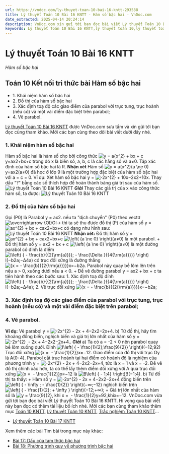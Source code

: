 ```yaml
---
url: https://vndoc.com/ly-thuyet-toan-10-bai-16-kntt-293538
title: Lý thuyết Toán 10 Bài 16 KNTT - Hàm số bậc hai - VnDoc.com
date_extracted: 2025-04-14 20:24:14
description: VnDoc.com xin gửi tới bạn đọc bài viết Lý thuyết Toán 10 Bài 16 KNTT. Mời các bạn cùng tham khảo chi tiết.
keywords: Lý thuyết Toán 10 Bài 16 KNTT,lý thuyết toán 10,lý thuyết toán 10 KNTT,toán 10,toán 10 KNTT,toán 10 bài 2,lý thuyết toán 10 bài 16,Hàm số bậc hai,lý thuyết toán 10 bài Hàm số bậc hai,toán 10 kết nối tri thức
---
```


# Lý thuyết Toán 10 Bài 16 KNTT
 _Hàm số bậc hai_
## Toán 10 Kết nối tri thức bài Hàm số bậc hai
  * 1\. Khái niệm hàm số bậc hai
  * 2\. Đồ thị của hàm số bậc hai
  * 3\. Xác định toạ độ các giao điểm của parabol với trục tung, trục hoành \(nếu có\) và một vài điểm đặc biệt trên parabol;
  * 4\. Vẽ parabol.

[Lý thuyết Toán 10 Bài 16 KNTT](<https://vndoc.com/ly-thuyet-toan-10-bai-16-kntt-293538>) được VnDoc.com sưu tầm và xin gửi tới bạn đọc cùng tham khảo. Mời các bạn cùng theo dõi bài viết dưới đây nhé.
### 1\. Khái niệm hàm số bậc hai
Hàm số bậc hai là hàm số cho bởi công thức
![y = a{x^2} + bx + c](https://i.vdoc.vn/data/image/blank.png)y=ax2+bx+c
trong đó x là biến số, a, b, c là các hằng số và a≠0.
Tập xác định của hàm số bậc hai là R.
**Nhận xét**
Hàm số ![y = a{x^2}\(a \\ne 0\)](https://i.vdoc.vn/data/image/blank.png)y=ax2\(a≠0\) đã học ở lớp 9 là một trường hợp đặc biệt của hàm số bậc hai với a = c = 0.
Ví dụ: Xét hàm số bậc hai y = ![-2x^{2}  + 10x](https://i.vdoc.vn/data/image/blank.png)−2x2+10x. Thay dấu "?" bằng các số thích hợp để hoàn thành bảng giá trị sau của hàm số.
![Lý thuyết Toán 10 Bài 16 KNTT](https://i.vdoc.vn/data/image/2023/04/04/ly-thuyet-toan-10-bai-16-kntt-1.jpg)
_**Giải**_
Thay các giá trị của x vào công thức hàm số, ta được:
![Lý thuyết Toán 10 Bài 16 KNTT](https://i.vdoc.vn/data/image/2023/04/04/ly-thuyet-toan-10-bai-16-kntt-2.jpg)
### 2\. Đồ thị của hàm số bậc hai
Gọi \(P0\) là Parabol y = ax2. nếu ta "dịch chuyển" \(P0\) theo vectơ ![\\overrightarrow {OI}](https://i.vdoc.vn/data/image/blank.png)OI→ thì ta sẽ thu được đồ thị \(P\) của hàm số y = ![ax^{2}  + bx + c](https://i.vdoc.vn/data/image/blank.png)ax2+bx+c có dạng như hình sau:
![Lý thuyết Toán 10 Bài 16 KNTT](https://i.vdoc.vn/data/image/2023/04/04/ly-thuyet-toan-10-bai-16-kntt-3.jpg)
**Nhận xét:** Đồ thị hàm số y = ![ax^{2}  + bx + c](https://i.vdoc.vn/data/image/blank.png)ax2+bx+c ![\\left\( {a \\ne 0} \\right\)](https://i.vdoc.vn/data/image/blank.png)\(a≠0\) là một parabol.
\+ Đồ thị hàm số y = ax2 \+ bx + c ![\\left\( {a \\ne 0} \\right\)](https://i.vdoc.vn/data/image/blank.png)\(a≠0\) là một đường parabol có đỉnh là điểm ![I\\left\( { - \\frac{b}{{2{\\rm{a}}}}; - \\frac{\\Delta }{{4{\\rm{a}}}}} \\right\)](https://i.vdoc.vn/data/image/blank.png)I\(−b2a;−Δ4a\) có trục đối xứng là đường thẳng ![{x = - \\frac{b}{{2{\\rm{a}}}}}](https://i.vdoc.vn/data/image/blank.png)x=−b2a. Parabol này quay bề lõm lên trên nếu a > 0, xuống dưới nếu a < 0.
\+ Để vẽ đường parabol y = ax2 \+ bx + c ta tiến hành theo các bước sau:
1\. Xác định toạ độ đính ![I\\left\( { - \\frac{b}{{2{\\rm{a}}}}; - \\frac{\\Delta }{{4{\\rm{a}}}}} \\right\)](https://i.vdoc.vn/data/image/blank.png)I\(−b2a;−Δ4a\);
2\. Vẽ trục đối xứng ![{x = - \\frac{b}{{2{\\rm{a}}}}}](https://i.vdoc.vn/data/image/blank.png)x=−b2a;
### **3\. Xác định toạ độ các giao điểm của parabol với trục tung, trục hoành \(nếu có\) và một vài điểm đặc biệt trên parabol;**
### **4\. Vẽ parabol.**
**Ví dụ:** Vẽ parabol y = ![-2x^{2}  - 2x + 4](https://i.vdoc.vn/data/image/blank.png)−2x2−2x+4.
b\) Từ đồ thị, hãy tìm khoảng đồng biến, nghịch biến và giá trị lớn nhất của hàm số y = ![-2x^{2}  - 2x + 4](https://i.vdoc.vn/data/image/blank.png)−2x2−2x+4..
_**Giải**_
a\) Ta có a = -2 < 0 nên parabol quay bề lõm xuống dưới. Đỉnh ![I\\left\( { - \\frac{1}{2};\\frac{9}{2}} \\right\)](https://i.vdoc.vn/data/image/blank.png)I\(−12;92\) Trục đối xứng ![{x =  - \\frac{1}{2}}](https://i.vdoc.vn/data/image/blank.png)x=−12. Giao điểm của đồ thị với trục Oy là A\(0: 4\). Parabol cắt trục hoành tại hai điểm có hoành độ là nghiệm của phương trình y = ![-2x^{2}  - 2x + 4](https://i.vdoc.vn/data/image/blank.png)−2x2−2x+4, tức là x = 1 và x = -2.
Để vẽ đồ thị chinh xác hơn, ta có thể lấy thêm điểm đối xửng với A qua trục đối xứng ![{x =  - \\frac{1}{2}}](https://i.vdoc.vn/data/image/blank.png)x=−12 là ![B\\left\( { - 1;4} \\right\)](https://i.vdoc.vn/data/image/blank.png)B\(−1;4\).
b\) Từ đồ thị ta thấy:
\+ Hàm số y = ![-2x^{2}  - 2x + 4](https://i.vdoc.vn/data/image/blank.png)−2x2−2x+4 đồng biến trên ![\\left\( { - \\infty ; - \\frac{1}{2}} \\right\)](https://i.vdoc.vn/data/image/blank.png)\(−∞;−12\) nghịch biến trên ![\\left\( { - \\frac{1}{2}; + \\infty } \\right\)](https://i.vdoc.vn/data/image/blank.png)\(−12;+∞\);
\+ Giá trị lớn nhất của hàm số là ![y = \\frac{9}{2}, khi x =  - \\frac{1}{2}](https://i.vdoc.vn/data/image/blank.png)y=92,khix=−12.
VnDoc.com vừa gửi tới bạn đọc bài viết Lý thuyết Toán 10 Bài 16 KNTT. Hi vọng qua bài viết này bạn đọc có thêm tài liệu bổ ích nhé. Mời các bạn cùng tham khảo thêm mục [Toán 10 KNTT](<https://vndoc.com/toan-10-ket-noi-tri-thuc-tap2>), [Lý thuyết Toán 10 KNTT](<https://vndoc.com/ly-thuyet-toan-10-kntt>), [Trắc nghiệm Toán 10 KNTT](<https://vndoc.com/test-mon-toan-lop10>)...
  * [Lý thuyết Toán 10 Bài 17 KNTT](<https://vndoc.com/ly-thuyet-toan-10-bai-17-kntt-293539>)

Xem thêm các bài Tìm bài trong mục này khác:
  * [Bài 17: Dấu của tam thức bậc hai](</ly-thuyet-toan-10-bai-17-kntt-293539>)
  * [Bài 18: Phương trình quy về phương trình bậc hai](</ly-thuyet-toan-10-bai-18-kntt-293587>)


